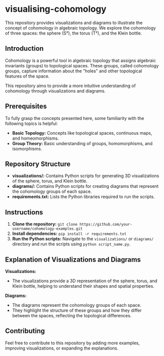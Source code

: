 # visualising-cohomology

This repository provides visualizations and diagrams to illustrate the concept of cohomology in algebraic topology. We explore the cohomology of three spaces: the sphere (S²), the torus (T²), and the Klein bottle.

## Introduction

Cohomology is a powerful tool in algebraic topology that assigns algebraic invariants (groups) to topological spaces. These groups, called cohomology groups, capture information about the "holes" and other topological features of the space. 

This repository aims to provide a more intuitive understanding of cohomology through visualizations and diagrams.

## Prerequisites

To fully grasp the concepts presented here, some familiarity with the following topics is helpful:

* **Basic Topology:** Concepts like topological spaces, continuous maps, and homeomorphisms.
* **Group Theory:**  Basic understanding of groups, homomorphisms, and isomorphisms.

## Repository Structure

* **visualizations/:**  Contains Python scripts for generating 3D visualizations of the sphere, torus, and Klein bottle.
* **diagrams/:** Contains Python scripts for creating diagrams that represent the cohomology groups of each space.
* **requirements.txt:** Lists the Python libraries required to run the scripts.

## Instructions

1. **Clone the repository:** `git clone https://github.com/your-username/cohomology-examples.git`
2. **Install dependencies:** `pip install -r requirements.txt`
3. **Run the Python scripts:** Navigate to the `visualizations/` or `diagrams/` directory and run the scripts using `python script_name.py`.

## Explanation of Visualizations and Diagrams

**Visualizations:**
- The visualizations provide a 3D representation of the sphere, torus, and Klein bottle, helping to understand their shapes and spatial properties.

**Diagrams:**
- The diagrams represent the cohomology groups of each space.  
- They highlight the structure of these groups and how they differ between the spaces, reflecting the topological differences. 

## Contributing

Feel free to contribute to this repository by adding more examples, improving visualizations, or expanding the explanations. 
